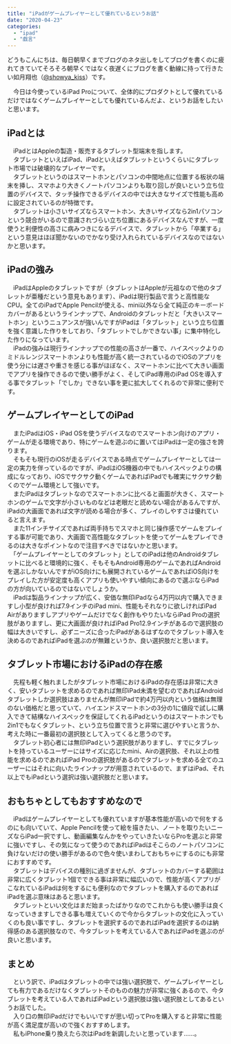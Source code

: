 ```yaml
---
title: "iPadがゲームプレイヤーとして優れているというお話"
date: "2020-04-23"
categories: 
  - "ipad"
  - "戯言"
---
```


どうもこんにちは、毎日朝早くまでブログのネタ出しをしてブログを書くのに疲れてきていてそろそろ朝早くではなく夜遅くにブログを書く動線に持って行きたい如月翔也（[@showya\_kiss](http://twitter.com/showya_kiss)）です。  
  
　今日は今使っているiPad Proについて、全体的にプロダクトとして優れているだけではなくゲームプレイヤーとしても優れているんだよ、というお話をしたいと思います。  

## iPadとは

　iPadとはAppleの製造・販売するタブレット型端末を指します。  
　タブレットといえばiPad、iPadといえばタブレットというくらいにタブレット市場では破壊的なプレイヤーです。  
　タブレットというのはスマートホンとパソコンの中間地点に位置する板状の端末を挿し、スマホより大きくノートパソコンよりも取り回しが良いという立ち位置のデバイスで、タッチ操作できるデバイスの中では大きなサイズで性能も高めに設定されているのが特徴です。  
　タブレットは小さいサイズならスマートホン、大きいサイズなら2in1パソコンという競合がいるので意識されづらい立ち位置にあるデバイスなんですが、一度使うと利便性の高さに病みつきになるデバイスで、タブレットから「卒業する」という意見はほぼ聞かないのでかなり受け入れられているデバイスなのではないかと思います。  

## iPadの強み

　iPadはAppleのタブレットですが（タブレットはAppleが元祖なので他のタブレットが亜種だという意見もあります）、iPadは現行製品で言うと高性能なCPU。全てのiPadでApple Pencilが使える、mini以外なら全て純正のキーボードカバーがあるというラインナップで、Androidのタブレットだと「大きいスマートホン」というニュアンスが強いんですがiPadは「タブレット」という立ち位置を強く意識した作りをしており、「タブレットでしかできない事」に集中特化した作りになっています。  
　iPadの強みは現行ラインナップでの性能の高さが一番で、ハイスペックよりのミドルレンジスマートホンよりも性能が高く統一されているのでiOSのアプリを使う分には遅さや重さを感じる事がほぼなく、スマートホンに比べて大きい画面でアプリを操作できるので使い勝手がよく、そしてiPad専用のiPad OSを導入する事でタブレット「でしか」できない事を更に拡大してくれるので非常に便利です。  

## ゲームプレイヤーとしてのiPad

　またiPadはiOS・iPad OSを使うデバイスなのでスマートホン向けのアプリ・ゲームが走る環境であり、特にゲームを遊ぶのに置いてはiPadは一定の強さを誇ります。  
　そもそも現行のiOSが走るデバイスである時点でゲームプレイヤーとしては一定の実力を伴っているのですが、iPadはiOS機器の中でもハイスペックよりの構成になっており、iOSでサクサク動くゲームであればiPadでも確実にサクサク動くのでゲーム環境として強いです。  
　またiPadはタブレットなのでスマートホンに比べると画面が大きく、スマートホンのゲームで文字が小さいものなどは老眼だと読めない場合があるんですが、iPadの大画面であれば文字が読める場合が多く、プレイのしやすさは優れていると言えます。  
　また11インチサイズであれば両手持ちでスマホと同じ操作感でゲームをプレイする事が可能であり、大画面で高性能なタブレットを使ってゲームをプレイできるのは大きなポイントなので注目すべきではないかと思います。  
　「ゲームプレイヤーとしてのタブレット」としてのiPadは他のAndroidタブレットに比べると環境的に強く、そもそもAndroid専用のゲームであればAndroidを選ぶしかないんですがiOS向けにも展開されているゲームであればiOS向けをプレイした方が安定度も高くアプリも使いやすい傾向にあるので選ぶならiPadの方が向いているのではないでしょうか。  
　iPadは製品ラインナップが広く、安価な無印iPadなら4万円以内で購入できますし小型が良ければ7.9インチのiPad mini、性能もそれなりに欲しければiPad Airがありますしアプリやゲームだけでなく創作もやりたいならiPad Proの選択肢がありますし、更に大画面が良ければiPad Pro12.9インチがあるので選択肢の幅は大きいですし、必ずニーズに合ったiPadがあるはずなのでタブレット導入を決めるのであればiPadを選ぶのが無難というか、良い選択肢だと思います。  

## タブレット市場におけるiPadの存在感

　先程も軽く触れましたがタブレット市場におけるiPadの存在感は非常に大きく、安いタブレットを求めるのであれば無印iPad未満を望むのであればAndroidタブレットしか選択肢はありませんが無印iPadで約4万円以内という価格は無理のない価格だと思っていて、ハイエンドスマートホンの3分の1に値段で試しに購入できて結構なハイスペックを保証してくれるiPadというのはスマートホンでも2in1でもなくタブレット、という立ち位置で言うと非常に選びやすいと言うか、考えた時に一番最初の選択肢として入ってくると思うのです。  
　タブレット初心者には無印iPadという選択肢がありますし、すでにタブレットを持っているユーザーにはサイズに応じたmini、Airの選択肢、それ以上の性能を求めるのであればiPad Proの選択肢があるのでタブレットを求める全てのユーザーにはそれに向いたラインナップが用意されているので、まずはiPad、それ以上でもiPadという選択は強い選択肢だと思います。  

## おもちゃとしてもおすすめなので

　iPadはゲームプレイヤーとしても優れていますが基本性能が高いので何をするのにも向いていて、Apple Pencilを使って絵を描きたい、ノートを取りたいニーズならiPad一択ですし、動画編集なんかをやっていきたいならProを選ぶと非常に強いですし、その気になって使うのであればiPadはそこらのノートパソコンに負けないだけの使い勝手があるので色々使いまわしておもちゃにするのにも非常におすすめです。  
　タブレットはデバイスの種別に過ぎませんが、タブレットのカバーする範囲は非常に広くタブレット1個でできる事は非常に幅広いので、性能が高くアプリがこなれているiPadは何をするにも便利なのでタブレットを購入するのであればiPadを選ぶ意味はあると思います。  
　タブレットといい文化はまだ始まったばかりなのでこれからも使い勝手は良くなっていきますしできる事も増えていくので今からタブレットの文化に入っていくのも良い事ですし、タブレットを選択するのであればiPadを選択するのは納得感のある選択肢なので、今タブレットを考えている人であればiPadを選ぶのが良いと思います。  

## まとめ

　という訳で、iPadはタブレットの中では強い選択肢で、ゲームプレイヤーとしても有力であるだけなくタブレットそのものの魅力が非常に強くあるので、今タブレットを考えている人であればiPadという選択肢は強い選択肢としてあるというお話でした。  
　入り口の無印iPadだけでもいいですが思い切ってProを購入すると非常に性能が高く満足度が高いので強くおすすめします。  
　私もiPhone乗り換えたら次はiPadを新調したいと思っています……。
